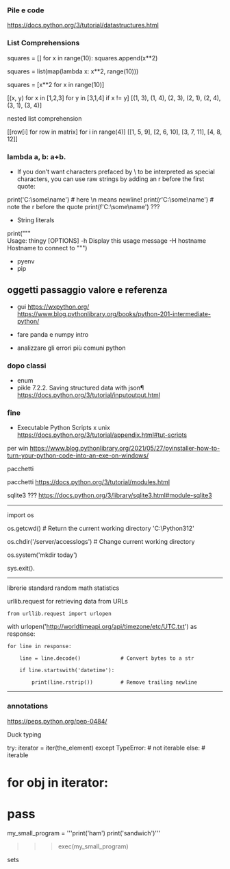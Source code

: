 

### Pile e code
https://docs.python.org/3/tutorial/datastructures.html

### List Comprehensions
squares = []
for x in range(10):
    squares.append(x**2)

squares = list(map(lambda x: x**2, range(10)))

squares = [x**2 for x in range(10)]


[(x, y) for x in [1,2,3] for y in [3,1,4] if x != y]
[(1, 3), (1, 4), (2, 3), (2, 1), (2, 4), (3, 1), (3, 4)]

nested list comprehension

[[row[i] for row in matrix] for i in range(4)]
[[1, 5, 9], [2, 6, 10], [3, 7, 11], [4, 8, 12]]

### lambda a, b: a+b.

- If you don’t want characters prefaced by \ to be interpreted as special characters, you can use raw strings by adding an r before the first quote:

print('C:\some\name')  # here \n means newline!
print(r'C:\some\name')  # note the r before the quote
print(f'C:\some\name') ???

- String literals 

print("""\
Usage: thingy [OPTIONS]
     -h                        Display this usage message
     -H hostname               Hostname to connect to
""")

- pyenv
- pip

## oggetti passaggio valore e referenza

- gui 
https://wxpython.org/
https://www.blog.pythonlibrary.org/books/python-201-intermediate-python/

- fare panda e numpy intro
- analizzare gli errori più comuni python


### dopo classi
- enum
- pikle
7.2.2. Saving structured data with json¶
https://docs.python.org/3/tutorial/inputoutput.html

### fine

- Executable Python Scripts 
x unix
https://docs.python.org/3/tutorial/appendix.html#tut-scripts

per win
https://www.blog.pythonlibrary.org/2021/05/27/pyinstaller-how-to-turn-your-python-code-into-an-exe-on-windows/


pacchetti

pacchetti
https://docs.python.org/3/tutorial/modules.html


sqlite3 ???
https://docs.python.org/3/library/sqlite3.html#module-sqlite3

---

import os

os.getcwd()      # Return the current working directory
'C:\\Python312'

os.chdir('/server/accesslogs')   # Change current working directory

os.system('mkdir today') 



sys.exit().


---
librerie standard
random
math
statistics

urllib.request for retrieving data from URLs 


    from urllib.request import urlopen

with urlopen('http://worldtimeapi.org/api/timezone/etc/UTC.txt') as response:

    for line in response:

        line = line.decode()             # Convert bytes to a str

        if line.startswith('datetime'):

            print(line.rstrip())         # Remove trailing newline



---
### annotations 
https://peps.python.org/pep-0484/




Duck typing

try:
    iterator = iter(the_element)
except TypeError:
    # not iterable
else:
    # iterable

# for obj in iterator:
#     pass




my_small_program = '''print('ham')
print('sandwich')'''
>>> exec(my_small_program)








sets